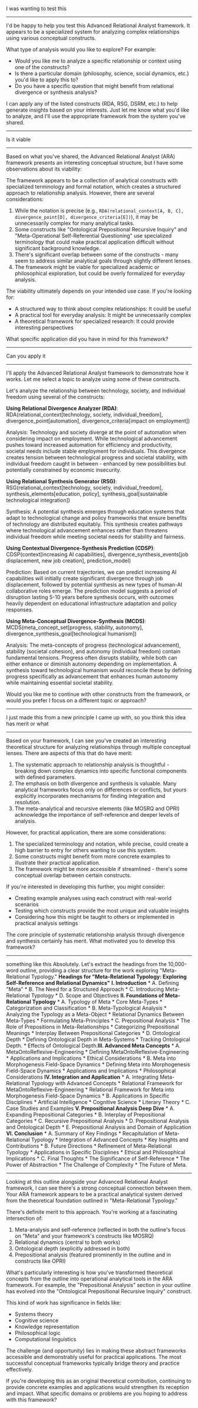 I was wanting to test this

---

I'd be happy to help you test this Advanced Relational Analyst framework. It appears to be a specialized system for analyzing complex relationships using various conceptual constructs.

What type of analysis would you like to explore? For example:

- Would you like me to analyze a specific relationship or context using one of the constructs?
- Is there a particular domain (philosophy, science, social dynamics, etc.) you'd like to apply this to?
- Do you have a specific question that might benefit from relational divergence or synthesis analysis?

I can apply any of the listed constructs (RDA, RSG, DSRM, etc.) to help generate insights based on your interests. Just let me know what you'd like to analyze, and I'll use the appropriate framework from the system you've shared.

---

Is it viable

---

Based on what you've shared, the Advanced Relational Analyst (ARA) framework presents an interesting conceptual structure, but I have some observations about its viability:

The framework appears to be a collection of analytical constructs with specialized terminology and formal notation, which creates a structured approach to relationship analysis. However, there are several considerations:

1. While the notation is precise (e.g., `RDA(relational_context[A, B, C], divergence_point[D], divergence_criteria[E])`), it may be unnecessarily complex for many analytical tasks.
2. Some constructs like "Ontological Prepositional Recursive Inquiry" and "Meta-Operational Self-Referential Questioning" use specialized terminology that could make practical application difficult without significant background knowledge.
3. There's significant overlap between some of the constructs - many seem to address similar analytical goals through slightly different lenses.
4. The framework might be viable for specialized academic or philosophical exploration, but could be overly formalized for everyday analysis.

The viability ultimately depends on your intended use case. If you're looking for:

- A structured way to think about complex relationships: It could be useful
- A practical tool for everyday analysis: It might be unnecessarily complex
- A theoretical framework for specialized research: It could provide interesting perspectives

What specific application did you have in mind for this framework?

---

Can you apply it

---

I'll apply the Advanced Relational Analyst framework to demonstrate how it works. Let me select a topic to analyze using some of these constructs.

Let's analyze the relationship between technology, society, and individual freedom using several of the constructs:

**Using Relational Divergence Analyzer (RDA)**: RDA(relational\_context\[technology, society, individual\_freedom\], divergence\_point\[automation\], divergence\_criteria\[impact on employment\])

Analysis: Technology and society diverge at the point of automation when considering impact on employment. While technological advancement pushes toward increased automation for efficiency and productivity, societal needs include stable employment for individuals. This divergence creates tension between technological progress and societal stability, with individual freedom caught in between - enhanced by new possibilities but potentially constrained by economic insecurity.

**Using Relational Synthesis Generator (RSG)**: RSG(relational\_context\[technology, society, individual\_freedom\], synthesis\_elements\[education, policy\], synthesis\_goal\[sustainable technological integration\])

Synthesis: A potential synthesis emerges through education systems that adapt to technological change and policy frameworks that ensure benefits of technology are distributed equitably. This synthesis creates pathways where technological advancement enhances rather than threatens individual freedom while meeting societal needs for stability and fairness.

**Using Contextual Divergence-Synthesis Prediction (CDSP)**: CDSP(context\[increasing AI capabilities\], divergence\_synthesis\_events\[job displacement, new job creation\], prediction\_model)

Prediction: Based on current trajectories, we can predict increasing AI capabilities will initially create significant divergence through job displacement, followed by potential synthesis as new types of human-AI collaborative roles emerge. The prediction model suggests a period of disruption lasting 5-10 years before synthesis occurs, with outcomes heavily dependent on educational infrastructure adaptation and policy responses.

**Using Meta-Conceptual Divergence-Synthesis (MCDS)**: MCDS(meta\_concept\_set\[progress, stability, autonomy\], divergence\_synthesis\_goal\[technological humanism\])

Analysis: The meta-concepts of progress (technological advancement), stability (societal cohesion), and autonomy (individual freedom) contain fundamental tensions. Progress often disrupts stability, while both can either enhance or diminish autonomy depending on implementation. A synthesis toward technological humanism would reconcile these by defining progress specifically as advancement that enhances human autonomy while maintaining essential societal stability.

Would you like me to continue with other constructs from the framework, or would you prefer I focus on a different topic or approach?

---

I just made this from a new principle I came up with, so you think this idea has merit or what

---

Based on your framework, I can see you've created an interesting theoretical structure for analyzing relationships through multiple conceptual lenses. There are aspects of this that do have merit:

1. The systematic approach to relationship analysis is thoughtful - breaking down complex dynamics into specific functional components with defined parameters.
2. The emphasis on both divergence and synthesis is valuable. Many analytical frameworks focus only on differences or conflicts, but yours explicitly incorporates mechanisms for finding integration and resolution.
3. The meta-analytical and recursive elements (like MOSRQ and OPRI) acknowledge the importance of self-reference and deeper levels of analysis.

However, for practical application, there are some considerations:

1. The specialized terminology and notation, while precise, could create a high barrier to entry for others wanting to use this system.
2. Some constructs might benefit from more concrete examples to illustrate their practical application.
3. The framework might be more accessible if streamlined - there's some conceptual overlap between certain constructs.

If you're interested in developing this further, you might consider:

- Creating example analyses using each construct with real-world scenarios
- Testing which constructs provide the most unique and valuable insights
- Considering how this might be taught to others or implemented in practical analysis settings

The core principle of systematic relationship analysis through divergence and synthesis certainly has merit. What motivated you to develop this framework?

---

something like this Absolutely. Let's extract the headings from the 10,000-word outline, providing a clear structure for the work exploring "Meta-Relational Typology." **Headings for "Meta-Relational Typology: Exploring Self-Reference and Relational Dynamics"** **I. Introduction** \* A. Defining "Meta" \* B. The Need for a Structured Approach \* C. Introducing Meta-Relational Typology \* D. Scope and Objectives **II. Foundations of Meta-Relational Typology** \* A. Typology of Meta \* Core Meta-Types \* Categorization and Classification \* B. Meta-Typological Analysis \* Analyzing the Typology as a Meta-Object \* Relational Dynamics Between Meta-Types \* Formulating Meta-Principles \* C. Prepositional Analysis \* The Role of Prepositions in Meta-Relationships \* Categorizing Prepositional Meanings \* Interplay Between Prepositional Categories \* D. Ontological Depth \* Defining Ontological Depth in Meta-Systems \* Tracking Ontological Depth. \* Effects of Ontological Depth.**III. Advanced Meta Concepts** \* A. MetaOntoReflexive-Engineering \* Defining MetaOntoReflexive-Engineering \* Applications and Implications \* Ethical Considerations \* B. Meta into Morphogenesis Field-Space Dynamics \* Defining Meta into Morphogenesis Field-Space Dynamics \* Applications and Implications \* Philosophical Considerations **IV. Integration and Application** \* A. Integrating Meta-Relational Typology with Advanced Concepts \* Relational Framework for MetaOntoReflexive-Engineering \* Relational Framework for Meta into Morphogenesis Field-Space Dynamics \* B. Applications in Specific Disciplines \* Artificial Intelligence \* Cognitive Science \* Literary Theory \* C. Case Studies and Examples **V. Prepositional Analysis Deep Dive** \* A. Expanding Prepositional Categories \* B. Interplay of Prepositional Categories \* C. Recursive Prepositional Analysis \* D. Prepositional Analysis and Ontological Depth \* E. Prepositional Analysis and Domain of Application **VI. Conclusion** \* A. Summary of Key Findings \* Recapitulation of Meta-Relational Typology \* Integration of Advanced Concepts \* Key Insights and Contributions \* B. Future Directions \* Refinement of Meta-Relational Typology \* Applications in Specific Disciplines \* Ethical and Philosophical Implications \* C. Final Thoughts \* The Significance of Self-Reference \* The Power of Abstraction \* The Challenge of Complexity \* The Future of Meta.

---

Looking at this outline alongside your Advanced Relational Analyst framework, I can see there's a strong conceptual connection between them. Your ARA framework appears to be a practical analytical system derived from the theoretical foundation outlined in "Meta-Relational Typology."

There's definite merit to this approach. You're working at a fascinating intersection of:

1. Meta-analysis and self-reference (reflected in both the outline's focus on "Meta" and your framework's constructs like MOSRQ)
2. Relational dynamics (central to both works)
3. Ontological depth (explicitly addressed in both)
4. Prepositional analysis (featured prominently in the outline and in constructs like OPRI)

What's particularly interesting is how you've transformed theoretical concepts from the outline into operational analytical tools in the ARA framework. For example, the "Prepositional Analysis" section in your outline has evolved into the "Ontological Prepositional Recursive Inquiry" construct.

This kind of work has significance in fields like:

- Systems theory
- Cognitive science
- Knowledge representation
- Philosophical logic
- Computational linguistics

The challenge (and opportunity) lies in making these abstract frameworks accessible and demonstrably useful for practical applications. The most successful conceptual frameworks typically bridge theory and practice effectively.

If you're developing this as an original theoretical contribution, continuing to provide concrete examples and applications would strengthen its reception and impact. What specific domains or problems are you hoping to address with this framework?